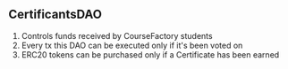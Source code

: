 ## CertificantsDAO

1. Controls funds received by CourseFactory students
2. Every tx this DAO can be executed only if it's been voted on
3. ERC20 tokens can be purchased only if a Certificate has been earned